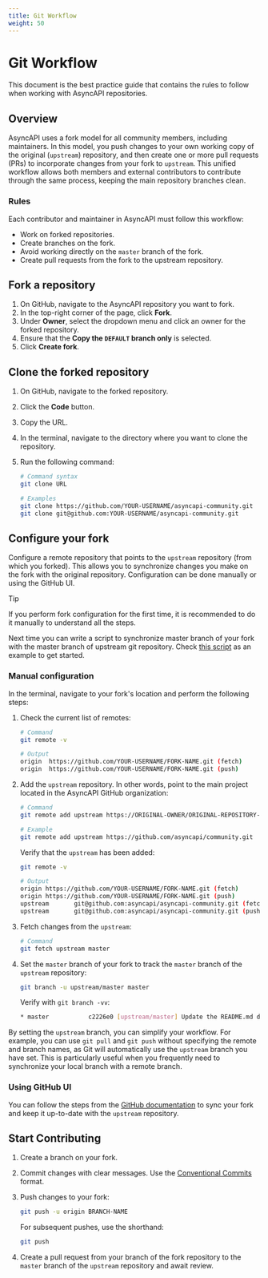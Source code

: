 ```yaml
---
title: Git Workflow
weight: 50
---
```


# Git Workflow

This document is the best practice guide that contains the rules to follow when working with AsyncAPI repositories.

## Overview

AsyncAPI uses a fork model for all community members, including maintainers. In this model, you push changes to your own working copy of the original (`upstream`) repository, and then create one or more pull requests (PRs) to incorporate changes from your fork to `upstream`. This unified workflow allows both members and external contributors to contribute through the same process, keeping the main repository branches clean.

### Rules

Each contributor and maintainer in AsyncAPI must follow this workflow:

- Work on forked repositories.
- Create branches on the fork.
- Avoid working directly on the `master` branch of the fork.
- Create pull requests from the fork to the upstream repository.

## Fork a repository

1. On GitHub, navigate to the AsyncAPI repository you want to fork.
2. In the top-right corner of the page, click **Fork**.
3. Under **Owner**, select the dropdown menu and click an owner for the forked repository.
4. Ensure that the **Copy the `DEFAULT` branch only** is selected.
5. Click **Create fork**.

## Clone the forked repository

1. On GitHub, navigate to the forked repository.
2. Click the **Code** button.
3. Copy the URL.
4. In the terminal, navigate to the directory where you want to clone the repository.
5. Run the following command:
    
    ```bash
    # Command syntax
    git clone URL
    
    # Examples
    git clone https://github.com/YOUR-USERNAME/asyncapi-community.git
    git clone git@github.com:YOUR-USERNAME/asyncapi-community.git
    ```

## Configure your fork

Configure a remote repository that points to the `upstream` repository (from which you forked). This allows you to synchronize changes you make on the fork with the original repository. Configuration can be done manually or using the GitHub UI.

> [!TIP]
> If you perform fork configuration for the first time, it is recommended to do it manually to understand all the steps.
>
> Next time you can write a script to synchronize master branch of your fork with the master branch of upstream git repository. Check [this script](https://gist.github.com/derberg/87319e9c486e4a6c9bef5b629ab0d386) as an example to get started.

### Manual configuration

In the terminal, navigate to your fork's location and perform the following steps:

1. Check the current list of remotes:
    
    ```bash
    # Command
    git remote -v
    
    # Output
    origin  https://github.com/YOUR-USERNAME/FORK-NAME.git (fetch)
    origin  https://github.com/YOUR-USERNAME/FORK-NAME.git (push)
    ```

2. Add the `upstream` repository. In other words, point to the main project located in the AsyncAPI GitHub organization:

    ```bash
    # Command
    git remote add upstream https://ORIGINAL-OWNER/ORIGINAL-REPOSITORY-NAME.git
    
    # Example
    git remote add upstream https://github.com/asyncapi/community.git
    ```
    
    Verify that the `upstream` has been added:
    
    ```bash
    git remote -v
    
    # Output
    origin https://github.com/YOUR-USERNAME/FORK-NAME.git (fetch)
    origin https://github.com/YOUR-USERNAME/FORK-NAME.git (push)
    upstream       git@github.com:asyncapi/asyncapi-community.git (fetch)
    upstream       git@github.com:asyncapi/asyncapi-community.git (push)
    ```

3. Fetch changes from the `upstream`:

    ```bash
    # Command
    git fetch upstream master
    ```

4. Set the `master` branch of your fork to track the `master` branch of the `upstream` repository:

    ```bash
    git branch -u upstream/master master
    ```
    
    Verify with `git branch -vv`:
    ```bash
    * master           c2226e0 [upstream/master] Update the README.md document
    ```

By setting the `upstream` branch, you can simplify your workflow. For example, you can use `git pull` and `git push` without specifying the remote and branch names, as Git will automatically use the `upstream` branch you have set. This is particularly useful when you frequently need to synchronize your local branch with a remote branch.

### Using GitHub UI

You can follow the steps from the [GitHub documentation](https://docs.github.com/en/pull-requests/collaborating-with-pull-requests/working-with-forks/syncing-a-fork) to sync your fork and keep it up-to-date with the `upstream` repository.

## Start Contributing

1. Create a branch on your fork.
2. Commit changes with clear messages. Use the [Conventional Commits](../010-contribution-guidelines/conventional-commits) format.
3. Push changes to your fork:

    ```bash
    git push -u origin BRANCH-NAME
    ```
    
    For subsequent pushes, use the shorthand:
    
    ```bash
    git push
    ```

4. Create a pull request from your branch of the fork repository to the `master` branch of the `upstream` repository and await review.
